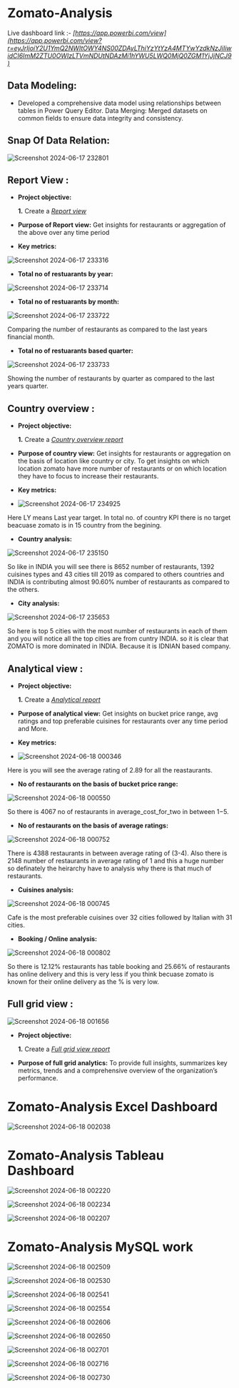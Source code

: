 # Zomato-Analysis

Live dashboard link :- _[https://app.powerbi.com/view](https://app.powerbi.com/view?r=eyJrIjoiY2U1YmQ2NWItOWY4NS00ZDAyLThiYzYtYzA4MTYwYzdkNzJiIiwidCI6ImM2ZTU0OWIzLTVmNDUtNDAzMi1hYWU5LWQ0MjQ0ZGM1YjJjNCJ9)_


## Data Modeling:
- Developed a comprehensive data model using relationships between tables in Power Query Editor.
Data Merging: Merged datasets on common fields to ensure data integrity and consistency.


## Snap Of Data Relation: 

![Screenshot 2024-06-17 232801](https://github.com/Sanket-K4nse/Mitron-Bank-Analysis/assets/161265478/261895e3-8584-4eda-a6e5-337cba0d0bcc)


## Report View :


- **Project objective:** 

    **1.** Create a _[Report view](https://github.com/Sanket-K4nse/Zomato-Analysis/blob/main/Report%20view.pdf)_ 


- **Purpose of Report view:** Get insights for restaurants or aggregation of the above over any time period

- **Key metrics:**
  
![Screenshot 2024-06-17 233316](https://github.com/Sanket-K4nse/Mitron-Bank-Analysis/assets/161265478/5ad66da6-aea2-4cb8-8dd9-2668025d878a)

- **Total no of restuarants by year:**

![Screenshot 2024-06-17 233714](https://github.com/Sanket-K4nse/Mitron-Bank-Analysis/assets/161265478/8e818e86-4aa4-48c0-832f-3826227df610)

- **Total no of restuarants by month:**

![Screenshot 2024-06-17 233722](https://github.com/Sanket-K4nse/Mitron-Bank-Analysis/assets/161265478/fcccf9b6-af7d-4772-8b64-a5e7485c4728)

Comparing the number of restaurants as compared to the last years financial month.

- **Total no of restuarants based quarter:**

![Screenshot 2024-06-17 233733](https://github.com/Sanket-K4nse/Mitron-Bank-Analysis/assets/161265478/cd9a788f-7b22-4964-87d7-d9253e1ba231)

Showing the number of restaurants by quarter as compared to the last years quarter.


## Country overview :


- **Project objective:** 

    **1.** Create a _[Country overview report](https://github.com/Sanket-K4nse/Zomato-Analysis/blob/main/Country%20view.pdf)_ 

- **Purpose of country view:** Get insights for restaurants or aggregation on the basis of location like country or city. To get insights on which location zomato have more number of restaurants or on which location they have to focus to increase their restaurants.

- **Key metrics:**

- ![Screenshot 2024-06-17 234925](https://github.com/Sanket-K4nse/Mitron-Bank-Analysis/assets/161265478/29f61560-4686-4683-b1f3-fd4ad7734108)

Here LY means Last year target. In total no. of country KPI there is no target beacuase zomato is in 15 country from the begining.


- **Country analysis:**
  
![Screenshot 2024-06-17 235150](https://github.com/Sanket-K4nse/Mitron-Bank-Analysis/assets/161265478/f43c9a65-4902-4666-ab40-5a8208c1ba43)

So like in INDIA you will see there is 8652 number of restaurants, 1392 cuisines types and 43 cities till 2019 as compared to others countries and INDIA is contributing almost 90.60% number of restaurants as compared to the others.


- **City analysis:**

![Screenshot 2024-06-17 235653](https://github.com/Sanket-K4nse/Mitron-Bank-Analysis/assets/161265478/dec53ebd-e6c8-4ebe-91fd-3dfa0ee8d03d)

So here is top 5 cities with the most number of restaurants in each of them and you will notice all the top cities are from cuntry INDIA. so it is clear that ZOMATO is more dominated in INDIA. Because it is IDNIAN based company.


## Analytical view :


- **Project objective:** 

    **1.** Create a _[Analytical report](https://github.com/Sanket-K4nse/Zomato-Analysis/blob/main/Analytical%20view.pdf)_ 

- **Purpose of analytical view:** Get insights on bucket price range, avg ratings and top preferable cuisines for restaurants over any time period and More.


- **Key metrics:**

- ![Screenshot 2024-06-18 000346](https://github.com/Sanket-K4nse/Mitron-Bank-Analysis/assets/161265478/63be13c5-ea2c-402e-a550-e09f825de27c)
  
Here is you will see the average rating of 2.89 for all the reastaurants.

- **No of restaurants on the basis of bucket price range:**

![Screenshot 2024-06-18 000550](https://github.com/Sanket-K4nse/Mitron-Bank-Analysis/assets/161265478/2460171c-2abb-4181-b4df-a7511e3df0af)

So there is 4067 no of restaurants in average_cost_for_two in between $1-$5.

- **No of restaurants on the basis of average ratings:**
  
![Screenshot 2024-06-18 000752](https://github.com/Sanket-K4nse/Mitron-Bank-Analysis/assets/161265478/d0ef3b11-4e74-47d3-ad04-fcd5b099d363)

There is 4388 restaurants in between average rating of (3-4). Also there is 2148 number of restaurants in average rating of 1 and this a huge number so definately the heirarchy have to analysis why there is that much of restaurants.

- **Cuisines analysis:**
  
![Screenshot 2024-06-18 000745](https://github.com/Sanket-K4nse/Mitron-Bank-Analysis/assets/161265478/ba61cd44-54d2-474f-92d6-d2332a932b92)

Cafe is the most preferable cuisines over 32 cities followed by Italian with 31 cities.

- **Booking / Online analysis:**
  
![Screenshot 2024-06-18 000802](https://github.com/Sanket-K4nse/Mitron-Bank-Analysis/assets/161265478/d3d6f147-3aab-4b61-ad6e-8b2b8af62a99)

So there is 12.12% restaurants has table booking and 25.66% of restaurants has online delivery and this is very less if you think becuase zomato is known for their online delivery as the % is very low.


## Full grid view :

![Screenshot 2024-06-18 001656](https://github.com/Sanket-K4nse/Mitron-Bank-Analysis/assets/161265478/f24de549-b2c0-4d48-9459-b6f1bf111ed7)

- **Project objective:** 

    **1.** Create a _[Full grid view report](https://github.com/Sanket-K4nse/Mitron-Bank-Analysis/blob/main/Full%20grid%20view.pdf)_ 


- **Purpose of full grid analytics:** To provide full insights, summarizes key metrics, trends and a comprehensive overview of the organization’s performance.



# Zomato-Analysis Excel Dashboard

![Screenshot 2024-06-18 002038](https://github.com/Sanket-K4nse/Mitron-Bank-Analysis/assets/161265478/7dfd35ea-4e0d-4316-b0ca-1986b80570a1)



# Zomato-Analysis Tableau Dashboard

![Screenshot 2024-06-18 002220](https://github.com/Sanket-K4nse/Mitron-Bank-Analysis/assets/161265478/2e999aa6-160b-4258-8aec-e4734f352db6)

![Screenshot 2024-06-18 002234](https://github.com/Sanket-K4nse/Mitron-Bank-Analysis/assets/161265478/7f43ee06-66fc-4488-b078-7c3b3210cca7)

![Screenshot 2024-06-18 002207](https://github.com/Sanket-K4nse/Mitron-Bank-Analysis/assets/161265478/c6fcaa3f-8873-4db8-9ce9-d79ab91d6caa)


# Zomato-Analysis MySQL work

![Screenshot 2024-06-18 002509](https://github.com/Sanket-K4nse/Mitron-Bank-Analysis/assets/161265478/59c6217e-65c8-469c-9175-a5047569111c)

![Screenshot 2024-06-18 002530](https://github.com/Sanket-K4nse/Mitron-Bank-Analysis/assets/161265478/ae4eced3-4919-4cfa-bae5-61cf223d85d5)

![Screenshot 2024-06-18 002541](https://github.com/Sanket-K4nse/Mitron-Bank-Analysis/assets/161265478/f67f0fe3-e2b8-4b3c-85ee-233c13742116)

![Screenshot 2024-06-18 002554](https://github.com/Sanket-K4nse/Mitron-Bank-Analysis/assets/161265478/0d956904-6090-4e36-89c1-10e864044ac9)

![Screenshot 2024-06-18 002606](https://github.com/Sanket-K4nse/Mitron-Bank-Analysis/assets/161265478/349231ad-7d97-4ece-a0fa-3ed88b32b0df)

![Screenshot 2024-06-18 002650](https://github.com/Sanket-K4nse/Mitron-Bank-Analysis/assets/161265478/aeff67d0-b499-4999-a5a0-dd6a3bf65bae)

![Screenshot 2024-06-18 002701](https://github.com/Sanket-K4nse/Mitron-Bank-Analysis/assets/161265478/291fd1dd-0b89-4356-9ed7-21d657b544b8)

![Screenshot 2024-06-18 002716](https://github.com/Sanket-K4nse/Mitron-Bank-Analysis/assets/161265478/1fc2c2c3-76d6-4ccf-b657-b8489ed92cb8)

![Screenshot 2024-06-18 002730](https://github.com/Sanket-K4nse/Mitron-Bank-Analysis/assets/161265478/e0757a2a-afaf-47ca-8961-622a9f20c09d)
